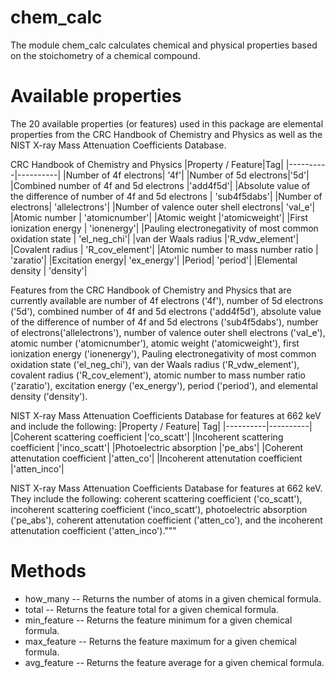 # chem_calc
The module chem_calc calculates chemical and physical properties based on the stoichometry of a chemical compound.

# Available properties
The 20 available properties (or features) used in this package are elemental properties from the CRC Handbook of Chemistry and Physics as well as the NIST X-ray Mass Attenuation Coefficients Database.


CRC Handbook of Chemistry and Physics
|Property / Feature|Tag|
|----------|----------|
|Number of 4f electrons| '4f'|
|Number of 5d electrons|'5d'|
|Combined number of 4f and 5d electrons |'add4f5d'|
|Absolute value of the difference of number of 4f and 5d electrons | 'sub4f5dabs'|
|Number of electrons| 'allelectrons'|
|Number of valence outer shell electrons| 'val_e'|
|Atomic number | 'atomicnumber'|
|Atomic weight |'atomicweight'|
|First ionization energy | 'ionenergy'|
|Pauling electronegativity of most common oxidation state | 'el_neg_chi'|
|van der Waals radius |'R_vdw_element'|
|Covalent radius | 'R_cov_element'| 
|Atomic number to mass number ratio | 'zaratio'|
|Excitation energy| 'ex_energy'|
|Period| 'period'|
|Elemental density | 'density'|

Features from the CRC Handbook of Chemistry and Physics that are currently available are number of 4f electrons ('4f'), number of 5d electrons ('5d'), combined number of 4f and 5d electrons ('add4f5d'), absolute value of the difference of number of 4f and 5d electrons ('sub4f5dabs'), number of electrons('allelectrons'), number of valence outer shell electrons ('val_e'), atomic number ('atomicnumber'), atomic weight ('atomicweight'), first ionization energy ('ionenergy'), Pauling electronegativity of most common oxidation state ('el_neg_chi'), van der Waals radius ('R_vdw_element'), covalent radius ('R_cov_element'), atomic number to mass number ratio ('zaratio'), excitation energy ('ex_energy'), period ('period'), and elemental density ('density').

NIST X-ray Mass Attenuation Coefficients Database for features at 662 keV and include the following:
|Property / Feature| Tag|
|----------|----------|
|Coherent scattering coefficient |'co_scatt'|
|Incoherent scattering coefficient |'inco_scatt'|
|Photoelectric absorption |'pe_abs'|
|Coherent attenutation coefficient |'atten_co'|
|Incoherent attenutation coefficient |'atten_inco'|

NIST X-ray Mass Attenuation Coefficients Database for features at 662 keV. They include the following: coherent scattering coefficient ('co_scatt'), incoherent scattering coefficient ('inco_scatt'), photoelectric absorption ('pe_abs'), coherent attenutation coefficient ('atten_co'), and the incoherent attenutation coefficient ('atten_inco')."""


# Methods
* how_many -- Returns the number of atoms in a given chemical formula.
* total --  Returns the feature total for a given chemical formula.
* min_feature -- Returns the feature minimum for a given chemical formula.
* max_feature -- Returns the feature maximum for a given chemical formula.
* avg_feature -- Returns the feature average for a given chemical formula.


